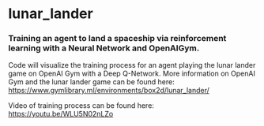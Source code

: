 # lunar_lander
### Training an agent to land a spaceship via reinforcement learning with a Neural Network and OpenAIGym. 

Code will visualize the training process for an agent playing the lunar lander game on OpenAI Gym with a Deep Q-Network. More information on OpenAI Gym and the lunar lander game can be found here: https://www.gymlibrary.ml/environments/box2d/lunar_lander/



Video of training process can be found here:
https://youtu.be/WLU5N02nLZo

